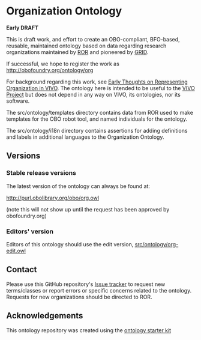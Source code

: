 # Organization Ontology

**Early DRAFT**

This is draft work, and effort to create an OBO-compliant, BFO-based, reusable, 
maintained ontology based on data regarding research organizations maintained by 
[ROR](http://ror.org) and pioneered by [GRID](http://grid.ac).

If successful, we hope to register the work as http://obofoundry.org/ontology/org

For background regarding this work, see [Early Thoughts on Representing Organization 
in VIVO](http://bit.ly/2EhMdPq).  The ontology here is intended to be useful to
the [VIVO Project](http://vivoweb.org) but does not depend in any way on VIVO, its
ontologies, nor its software.

The src/ontology/templates directory contains data from ROR used to make templates 
for the OBO robot tool, and named individuals for the ontology.

The src/ontology/i18n directory contains assertions for adding definitions and 
labels in additional languages to the Organization Ontology.

## Versions

### Stable release versions

The latest version of the ontology can always be found at:

http://purl.obolibrary.org/obo/org.owl

(note this will not show up until the request has been approved by obofoundry.org)

### Editors' version

Editors of this ontology should use the edit 
version, [src/ontology/org-edit.owl](src/ontology/org-edit.owl)

## Contact

Please use this GitHub repository's 
[Issue tracker](https://github.com/mconlon17/organization-ontology/issues) to request 
new terms/classes or report errors or specific concerns related to the ontology.
Requests for new organizations should be directed to ROR.

## Acknowledgements

This ontology repository was created using the 
[ontology starter kit](https://github.com/INCATools/ontology-starter-kit)